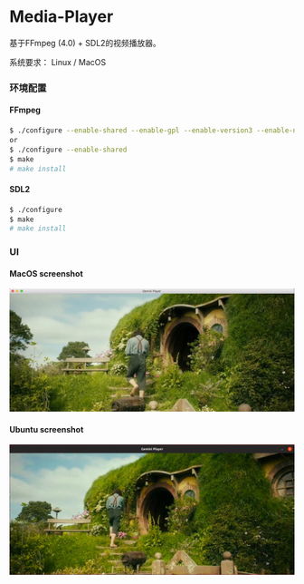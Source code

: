 Media-Player
============

基于FFmpeg (4.0) + SDL2的视频播放器。

系统要求： Linux / MacOS

### 环境配置

#### FFmpeg
```sh
$ ./configure --enable-shared --enable-gpl --enable-version3 --enable-nonfree --enable-postproc --enable-pthreads --enable-libfdk-aac --enable-libmp3lame  --enable-libx264 --enable-libxvid --enable-libvorbis --enable-libx265
or
$ ./configure --enable-shared
$ make
# make install
```   
#### SDL2
```sh
$ ./configure
$ make
# make install
```

### UI
#### MacOS screenshot
![MacOS](MacOS-UI.jpg)

#### Ubuntu screenshot
![Ubuntu](Ubuntu-UI.jpg)